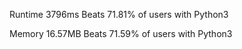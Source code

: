 Runtime
3796ms
Beats 71.81% of users with Python3

Memory
16.57MB
Beats 71.59% of users with Python3
